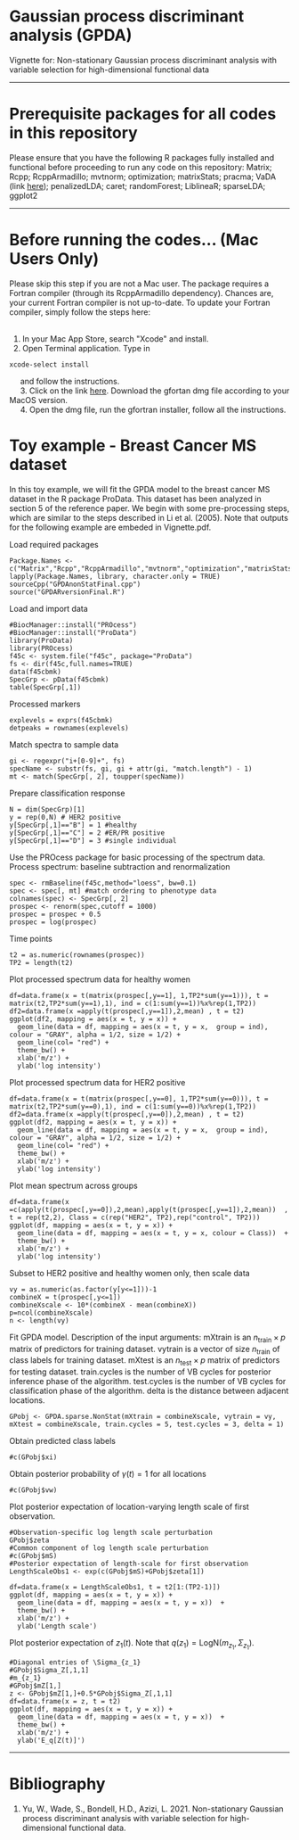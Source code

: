 # Gaussian process discriminant analysis (GPDA)

Vignette for: Non-stationary Gaussian process discriminant analysis with variable selection for high-dimensional functional data

* * *

# Prerequisite packages for all codes in this repository

Please ensure that you have the following R packages fully installed and functional before proceeding to run any code on this repository: Matrix; Rcpp; RcppArmadillo; mvtnorm; optimization; matrixStats; pracma; VaDA (link [here](https://github.com/weichangyu10/VaDA)); penalizedLDA; caret; randomForest; LiblineaR; sparseLDA; ggplot2

* * *

# Before running the codes... (Mac Users Only)
Please skip this step if you are not a Mac user. The package requires a Fortran compiler (through its RcppArmadillo dependency).
Chances are, your current Fortran compiler is not up-to-date. To update your Fortran compiler, simply follow the steps here: <br />
&nbsp;

1. In your Mac App Store, search "Xcode" and install. <br />
2. Open Terminal application. Type in

```{eval=FALSE}
xcode-select install
```
&nbsp; &nbsp;&nbsp;
and follow the instructions.<br />
&nbsp; &nbsp;&nbsp;
3. Click on the link [here](https://github.com/fxcoudert/gfortran-for-macOS/releases). Download the gfortan dmg file according to your MacOS version. <br />
&nbsp; &nbsp;&nbsp;
4. Open the dmg file, run the gfortran installer, follow all the instructions.

# Toy example - Breast Cancer MS dataset
In this toy example, we will fit the GPDA model to the breast cancer MS dataset in the R package ProData. This dataset has been analyzed in section 5 of the reference paper. We begin with some pre-processing steps, which are similar to the steps described in Li et al. (2005). Note that outputs for the following example are embeded in Vignette.pdf.

Load required packages
```{r,results='hide',message=FALSE,tidy=TRUE, tidy.opts=list(width.cutoff=60)}
Package.Names <- c("Matrix","Rcpp","RcppArmadillo","mvtnorm","optimization","matrixStats","matrixStats","ggplot2","formatR")
lapply(Package.Names, library, character.only = TRUE)
sourceCpp("GPDAnonStatFinal.cpp")
source("GPDARversionFinal.R")
```

Load and import data
```{r,message=FALSE,tidy=TRUE, tidy.opts=list(width.cutoff=60)}
#BiocManager::install("PROcess")
#BiocManager::install("ProData")
library(ProData)
library(PROcess)
f45c <- system.file("f45c", package="ProData")
fs <- dir(f45c,full.names=TRUE)
data(f45cbmk)
SpecGrp <- pData(f45cbmk)
table(SpecGrp[,1])
```

Processed markers
```{r}
explevels = exprs(f45cbmk)
detpeaks = rownames(explevels)
```

Match spectra to sample data
```{r}
gi <- regexpr("i+[0-9]+", fs)
specName <- substr(fs, gi, gi + attr(gi, "match.length") - 1)
mt <- match(SpecGrp[, 2], toupper(specName))
```

Prepare classification response
```{r}
N = dim(SpecGrp)[1]
y = rep(0,N) # HER2 positive
y[SpecGrp[,1]=="B"] = 1 #healthy
y[SpecGrp[,1]=="C"] = 2 #ER/PR positive
y[SpecGrp[,1]=="D"] = 3 #single individual
```

Use the PROcess package for basic processing of the spectrum data. Process spectrum: baseline subtraction and renormalization
```{r}
spec <- rmBaseline(f45c,method="loess", bw=0.1)
spec <- spec[, mt] #match ordering to phenotype data
colnames(spec) <- SpecGrp[, 2]
prospec <- renorm(spec,cutoff = 1000)
prospec = prospec + 0.5
prospec = log(prospec)
```

Time points
```{r}
t2 = as.numeric(rownames(prospec))
TP2 = length(t2)
```

Plot processed spectrum data for healthy women
```{r}
df=data.frame(x = t(matrix(prospec[,y==1], 1,TP2*sum(y==1))), t = matrix(t2,TP2*sum(y==1),1), ind = c(1:sum(y==1))%x%rep(1,TP2))
df2=data.frame(x =apply(t(prospec[,y==1]),2,mean) , t = t2)
ggplot(df2, mapping = aes(x = t, y = x)) +
  geom_line(data = df, mapping = aes(x = t, y = x,  group = ind), colour = "GRAY", alpha = 1/2, size = 1/2) +
  geom_line(col= "red") +
  theme_bw() +
  xlab('m/z') +
  ylab('log intensity')
```

Plot processed spectrum data for HER2 positive
```{r}
df=data.frame(x = t(matrix(prospec[,y==0], 1,TP2*sum(y==0))), t = matrix(t2,TP2*sum(y==0),1), ind = c(1:sum(y==0))%x%rep(1,TP2))
df2=data.frame(x =apply(t(prospec[,y==0]),2,mean) , t = t2)
ggplot(df2, mapping = aes(x = t, y = x)) +
  geom_line(data = df, mapping = aes(x = t, y = x,  group = ind), colour = "GRAY", alpha = 1/2, size = 1/2) +
  geom_line(col= "red") +
  theme_bw() +
  xlab('m/z') +
  ylab('log intensity')
```

Plot mean spectrum across groups
```{r}
df=data.frame(x =c(apply(t(prospec[,y==0]),2,mean),apply(t(prospec[,y==1]),2,mean))  , t = rep(t2,2), Class = c(rep("HER2", TP2),rep("control", TP2)))
ggplot(df, mapping = aes(x = t, y = x)) +
  geom_line(data = df, mapping = aes(x = t, y = x, colour = Class))  +
  theme_bw() +
  xlab('m/z') +
  ylab('log intensity')
```

Subset to HER2 positive and healthy women only, then scale data
```{r}
vy = as.numeric(as.factor(y[y<=1]))-1
combineX = t(prospec[,y<=1])
combineXscale <- 10*(combineX - mean(combineX))
p=ncol(combineXscale)
n <- length(vy)
```

Fit GPDA model. Description of the input arguments: mXtrain is an $n_{\text{train}} \times p$ matrix of predictors for training dataset. vytrain is a vector of size $n_{\text{train}}$ of class labels for training dataset. mXtest is an $n_{\text{test}} \times p$ matrix of predictors for testing dataset. train.cycles is the number of VB cycles for posterior inference phase of the algorithm. test.cycles is the number of VB cycles for classification phase of the algorithm. delta is the distance between adjacent locations.
```{r}
GPobj <- GPDA.sparse.NonStat(mXtrain = combineXscale, vytrain = vy, mXtest = combineXscale, train.cycles = 5, test.cycles = 3, delta = 1)
```

Obtain predicted class labels
```{r}
#c(GPobj$xi)
```

Obtain posterior probability of $\gamma(t)=1$ for all locations
```{r}
#c(GPobj$vw)
```

Plot posterior expectation of location-varying length scale of first observation.
```{r}
#Observation-specific log length scale perturbation
GPobj$zeta
#Common component of log length scale perturbation
#c(GPobj$mS)
#Posterior expectation of length-scale for first observation
LengthScaleObs1 <- exp(c(GPobj$mS)+GPobj$zeta[1])

df=data.frame(x = LengthScaleObs1, t = t2[1:(TP2-1)])
ggplot(df, mapping = aes(x = t, y = x)) +
  geom_line(data = df, mapping = aes(x = t, y = x))  +
  theme_bw() +
  xlab('m/z') +
  ylab('Length scale')
```

Plot posterior expectation of $z_1(t)$. Note that $q(z_1) = \text{LogN}(m_{z_1}, \Sigma_{z_1})$.
```{r}
#Diagonal entries of \Sigma_{z_1}
#GPobj$Sigma_Z[,1,1]
#m_{z_1}
#GPobj$mZ[1,]
z <- GPobj$mZ[1,]+0.5*GPobj$Sigma_Z[,1,1]
df=data.frame(x = z, t = t2)
ggplot(df, mapping = aes(x = t, y = x)) +
  geom_line(data = df, mapping = aes(x = t, y = x))  +
  theme_bw() +
  xlab('m/z') +
  ylab('E_q[Z(t)]')
```

* * *
# Bibliography
1. Yu, W., Wade, S., Bondell, H.D., Azizi, L. 2021. Non-stationary Gaussian process discriminant analysis with variable selection for high-dimensional functional data. <br />
